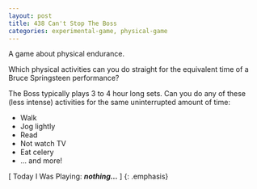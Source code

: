 ```yaml
---
layout: post
title: 438 Can't Stop The Boss
categories: experimental-game, physical-game
---
```

A game about physical endurance.

Which physical activities can you do straight for the equivalent time of a Bruce Springsteen performance?

The Boss typically plays 3 to 4 hour long sets.  Can you do any of these (less intense) activities for the same uninterrupted amount of time:

- Walk
- Jog lightly
- Read
- Not watch TV
- Eat celery
- … and more!

[ Today I Was Playing: ***nothing...*** ]
{: .emphasis}